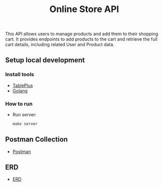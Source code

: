 <div align="center" style="padding-bottom: 20px">
  <h1>Online Store API</h1>
</div>

This API allows users to manage products and add them to their shopping cart. It provides endpoints to add products to the cart and retrieve the full cart details, including related User and Product data.

## Setup local development

### Install tools

-   [TablePlus](https://tableplus.com/)
-   [Golang](https://golang.org/)

### How to run

-   Run server:

    ```bash
    make server
    ```

## Postman Collection

-   [Postman](https://documenter.getpostman.com/view/15717582/2sAYBbdUAZ)

## ERD

-   [ERD](https://dbdiagram.io/d/E-FastStore-API-61fb772585022f4ee52fedd5)
